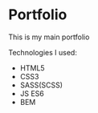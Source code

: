 # Portfolio
This is my main portfolio

Technologies I used:
+ HTML5
+ CSS3
+ SASS(SCSS)
+ JS ES6
+ BEM
